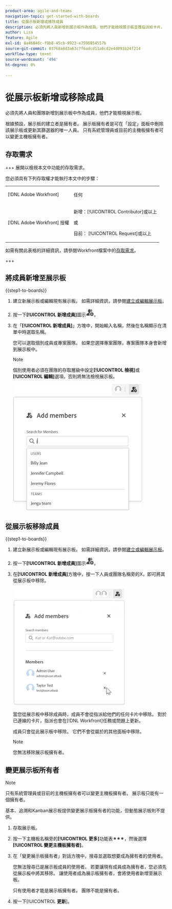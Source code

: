 ```yaml
---
product-area: agile-and-teams
navigation-topic: get-started-with-boards
title: 從展示板新增或移除成員
description: 必須先將人員新增到展示板作為成員，他們才能檢視展示板並獲指派給卡片。
author: Lisa
feature: Agile
exl-id: 8a46846c-f9b8-45cb-9923-e7596854557b
source-git-commit: 03768a0d3a63c7f6adcd11a6cd2e4d093b24f214
workflow-type: tm+mt
source-wordcount: '494'
ht-degree: 0%

---
```


# 從展示板新增或移除成員

必須先將人員和團隊新增到展示板中作為成員，他們才能檢視展示板。

根據預設，展示板的建立者是擁有者。 展示板擁有者是可在「設定」面板中刪除該展示板或更新其篩選器的唯一人員。 只有系統管理員或目前的主機板擁有者可以變更主機板擁有者。

## 存取需求

+++ 展開以檢視本文中功能的存取需求。

您必須具有下列存取權才能執行本文中的步驟：

<table style="table-layout:auto"> 
 <col> 
 <col> 
 <tbody> 
  <tr> 
   <td role="rowheader">[!DNL Adobe Workfront]</td> 
   <td> <p>任何</p> </td> 
  </tr> 
  <tr> 
   <td role="rowheader">[!DNL Adobe Workfront] 授權</td> 
   <td> 
   <p>新增：[!UICONTROL Contributor]或以上</p> 
   <p>或</p>
   <p>目前： [!UICONTROL Request]或以上</p>
   </td> 
  </tr> 
 </tbody> 
</table>

如需有關此表格的詳細資訊，請參閱Workfront檔案中的[存取需求](/help/quicksilver/administration-and-setup/add-users/access-levels-and-object-permissions/access-level-requirements-in-documentation.md)。

+++

## 將成員新增至展示板

{{step1-to-boards}}

1. 建立新展示板或編輯現有展示板。 如需詳細資訊，請參閱[建立或編輯展示板](../../agile/get-started-with-boards/create-edit-board.md)。
1. 按一下&#x200B;**[!UICONTROL 新增成員]**&#x200B;圖示![新增成員](assets/boards-addmember-spectrum-25x25.png)。
1. 在「**[!UICONTROL 新增成員]**」方塊中，開始輸入名稱，然後在名稱顯示在清單中時選取名稱。

   您可以選取個別成員或專案團隊。 如果您選擇專案團隊，專案團隊本身會新增到展示板中。

   >[!NOTE]
   >
   >個別使用者必須在團隊的存取層級中設定&#x200B;**[!UICONTROL 檢視]**&#x200B;或&#x200B;**[!UICONTROL 編輯]**&#x200B;選項，否則將無法檢視展示板。


   ![新增成員至展示板](assets/boards-add-members.png)

## 從展示板移除成員

{{step1-to-boards}}

1. 建立新展示板或編輯現有展示板。 如需詳細資訊，請參閱[建立或編輯展示板](../../agile/get-started-with-boards/create-edit-board.md)。
1. 按一下&#x200B;**[!UICONTROL 新增成員]**&#x200B;圖示![新增成員](assets/boards-addmember-spectrum-25x25.png)。
1. 在&#x200B;**[!UICONTROL 新增成員]**&#x200B;方塊中，按一下人員或團隊名稱旁的X，即可將其從展示板中移除。

   ![從展示板移除成員](assets/boards-remove-member-from-board-350x367.png)

   當您從展示板中移除成員時，成員不會從指派給他們的任何卡片中移除。 對於已連線的卡片，指派也會在[!DNL Workfront]任務或問題上更新。

   成員只會從此展示板中移除。 它們不會從屬於的其他面板中移除。

   >[!NOTE]
   >
   >您無法移除展示板擁有者。

## 變更展示板所有者

>[!NOTE]
>
>只有系統管理員或目前的主機板擁有者可以變更主機板擁有者。 展示板只能有一個擁有者。
>
>基本、追溯和Kanban展示板提供變更展示板擁有者的功能，但動態展示板則不提供。

1. 存取展示板。
1. 按一下主機板名稱旁的&#x200B;**[!UICONTROL 更多]**&#x200B;功能表![更多](assets/more-icon-spectrum.png)，然後選擇&#x200B;**[!UICONTROL 變更主機板擁有者]**。
1. 在「變更展示板擁有者」對話方塊中，搜尋並選取想要成為擁有者的使用者。

   您無法搜尋已是展示板成員的使用者。 若要讓現有成員成為擁有者，您必須先從展示板中將其移除。 讓使用者成為展示板擁有者，會將使用者新增至展示板。

   只有使用者才能是展示板擁有者。 團隊不能是擁有者。

1. 按一下&#x200B;[!UICONTROL **更新**]。
